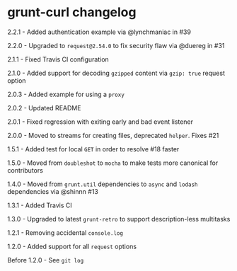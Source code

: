 # grunt-curl changelog
2.2.1 - Added authentication example via @lynchmaniac in #39

2.2.0 - Upgraded to `request@2.54.0` to fix security flaw via @duereg in #31

2.1.1 - Fixed Travis CI configuration

2.1.0 - Added support for decoding `gzipped` content via `gzip: true` request option

2.0.3 - Added example for using a `proxy`

2.0.2 - Updated README

2.0.1 - Fixed regression with exiting early and bad event listener

2.0.0 - Moved to streams for creating files, deprecated `helper`. Fixes #21

1.5.1 - Added test for local `GET` in order to resolve #18 faster

1.5.0 - Moved from `doubleshot` to `mocha` to make tests more canonical for contributors

1.4.0 - Moved from `grunt.util` dependencies to `async` and `lodash` dependencies via @shinnn #13

1.3.1 - Added Travis CI

1.3.0 - Upgraded to latest `grunt-retro` to support description-less multitasks

1.2.1 - Removing accidental `console.log`

1.2.0 - Added support for all `request` options

Before 1.2.0 - See `git log`
